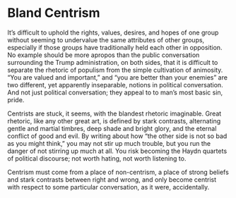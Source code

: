 # Bland Centrism

It’s difficult to uphold the rights, values, desires, and hopes of one group
without seeming to undervalue the same attributes of other groups, especially if
those groups have traditionally held each other in opposition. No example should
be more apropos than the public conversation surrounding the Trump
administration, on both sides, that it is difficult to separate the rhetoric of
populism from the simple cultivation of animosity. “You are valued and
important,” and “you are better than your enemies” are two different, yet
apparently inseparable, notions in political conversation. And not just
political conversation; they appeal to to man’s most basic sin, pride.

Centrists are stuck, it seems, with the blandest rhetoric imaginable. Great
rhetoric, like any other great art, is defined by stark contrasts, alternating
gentle and martial timbres, deep shade and bright glory, and the eternal
conflict of good and evil. By writing about how “the other side is not so bad as
you might think,” you may not stir up much trouble, but you run the danger of
not stirring up much at all. You risk becoming the Haydn quartets of political
discourse; not worth hating, not worth listening to.

Centrism must come from a place of non-centrism, a place of strong beliefs and
stark contrasts between right and wrong, and only become centrist with respect
to some particular conversation, as it were, accidentally.
